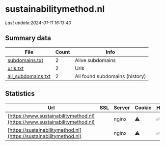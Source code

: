 # sustainabilitymethod.nl
*Last update:2024-01-11 16:13:40*
## Summary data
| File       | Count | Info |
|------------|-------|------|
|[subdomains.txt](/data/sustainabilitymethod/subdomains.txt)|2|Alive subdomains|
|[urls.txt](/data/sustainabilitymethod/urls.txt)|2|Urls|
|[all_subdomains.txt](/data/sustainabilitymethod/all_subdomains.txt)|2|All found subdomains (history)|
## Statistics
| Url | SSL | Server | Cookie | HSTS | CSP | XFO | XXP | RP | Tech |
|------------|-------|------|------|------|------|------|------|------|------|
|[https://www.sustainabilitymethod.nl](https://www.sustainabilitymethod.nl)| |nginx|:warning: |:white_check_mark: | | |:white_check_mark: | |:white_check_mark: | |:white_check_mark: | |HSTS Nginx PHP:8.2.1...| |
|[https://sustainabilitymethod.nl](https://sustainabilitymethod.nl)| |nginx|:warning: |:white_check_mark: | | |:white_check_mark: | |:white_check_mark: | |:white_check_mark: | |HSTS Nginx PHP:8.2.1...| |